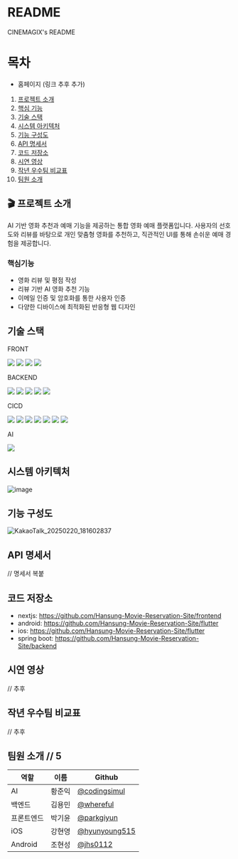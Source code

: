 # README
CINEMAGIX's README

# 목차

- 홈페이지 (링크 추후 추가)
1. [프로젝트 소개](#프로젝트-소개)
2. [핵심 기능](#핵심기능)
3. [기술 스택](#기슬-스택)
4. [시스템 아키텍처](#시스템-아키텍처)
5. [기능 구성도](#기능-구성도)
6. [API 명세서](#api-명세서)
7. [코드 저장소](#코드-저장소)
8. [시연 영상](#시연-영상)
9. [작년 우수팀 비교표](#작년-우수팀-비교표)
10. [팀원 소개](#팀원-소개)


## 🎬 프로젝트 소개
AI 기반 영화 추천과 예매 기능을 제공하는 통합 영화 예매 플랫폼입니다.
사용자의 선호도와 리뷰를 바탕으로 개인 맞춤형 영화를 추천하고,
직관적인 UI를 통해 손쉬운 예매 경험을 제공합니다.

### 핵심기능

- 영화 리뷰 및 평점 작성
- 리뷰 기반 AI 영화 추천 기능
- 이메일 인증 및 암호화를 통한 사용자 인증
- 다양한 디바이스에 최적화된 반응형 웹 디자인

## 기술 스택

FRONT

<img src="https://img.shields.io/badge/Typescript-3178C6?style=flat-square&logo=Typescript&logoColor=black"/>

<img src="https://img.shields.io/badge/Next.js-000000?style=flat-square&logo=Next.js&logoColor=white"/>

<img src="https://img.shields.io/badge/Dart-007396?style=flat-square&logo=dart&logoColor=black"/>

<img src="https://img.shields.io/badge/Flutter-02569B?style=flat-square&logo=flutter&logoColor=black"/>

BACKEND

<img src="https://img.shields.io/badge/java-FFCA28?style=flat-square&logo=java&logoColor=black"/>

<img src="https://img.shields.io/badge/springboot-008000?style=flat-square&logo=springboot&logoColor=black"/>

<img src="https://img.shields.io/badge/MySQL-4479A1?style=flat-square&logo=MySQL&logoColor=black"/>

<img src="https://img.shields.io/badge/Firebase-808080?style=flat-square&logo=firebase&logoColor=black"/>

<img src="https://img.shields.io/badge/Websocket-FFCA28?style=flat-square&logo=socket&logoColor=black"/>

CICD

<img src="https://img.shields.io/badge/Docker-2496ED?style=flat-square&logo=Docker&logoColor=black"/> 

<img src="https://img.shields.io/badge/githubactions-E34F26?style=flat-square&logo=githubactions&logoColor=black"/> 

<img src="https://img.shields.io/badge/amazonec2-FF8C00?style=flat-square&logo=amazonec2&logoColor=black"/> 

<img src="https://img.shields.io/badge/amazonrds-FF8C00?style=flat-square&logo=amazonrds&logoColor=black"/> 

<img src="https://img.shields.io/badge/amazonelasticache-FF8C00?style=flat-square&logo=amazonelasticache&logoColor=black"/> 

<img src="https://img.shields.io/badge/amazonecr-FF8C00?style=flat-square&logo=amazonwebservices&logoColor=black"/>

<img src="https://img.shields.io/badge/Vercel-000000?style=flat-square&logo=Vercel&logoColor=white"/> 

AI

<img src="https://img.shields.io/badge/openai-00FF00?style=flat-square&logo=openai&logoColor=black"/> 

## 시스템 아키텍처
![image](https://github.com/user-attachments/assets/f9321763-e469-4833-8424-5acb75e95be4)

## 기능 구성도
![KakaoTalk_20250220_181602837](https://github.com/user-attachments/assets/170c9a3b-94b3-45c0-821f-65ba4267df06)


## API 명세서
 // 명세서 복붙
## 코드 저장소
- nextjs: https://github.com/Hansung-Movie-Reservation-Site/frontend
- android: https://github.com/Hansung-Movie-Reservation-Site/flutter
- ios: https://github.com/Hansung-Movie-Reservation-Site/flutter
- spring boot: https://github.com/Hansung-Movie-Reservation-Site/backend
## 시연 영상
 // 추후
## 작년 우수팀 비교표
 // 추후
## 팀원 소개 // 5
|역할|이름|Github|
|------|---|---|
|AI|황준익|[@codingsimul](https://github.com/codingsimul)|
|백엔드|김용민|[@whereful](https://github.com/whereful)|
|프론트엔드|박기윤|[@parkgiyun](https://github.com/parkgiyun)|
|iOS|강현영|[@hyunyoung515](https://github.com/hyunyoung515)|
|Android|조현성|[@jhs0112](https://github.com/jhs0112)|
